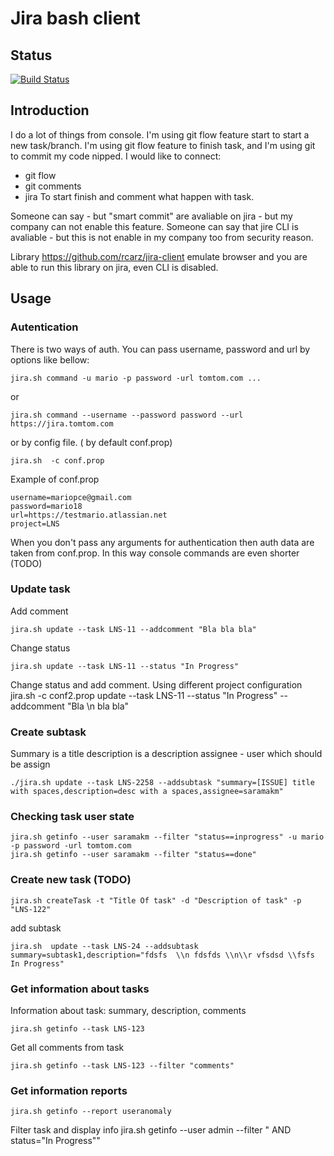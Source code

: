 # Jira bash client

## Status

[![Build Status](https://travis-ci.org/mariopce/jira-bash-client.svg?branch=master)](https://travis-ci.org/mariopce/jira-bash-client)

## Introduction

I do a lot of things from console. I'm using git flow feature start to start a new task/branch.
I'm using git flow feature to finish task, and I'm using git to commit my code nipped.
I would like to connect:
- git flow
- git comments
- jira
To start finish and comment what happen with task.

Someone can say - but "smart commit" are avaliable on jira - but my company can not enable this feature.
Someone can say that jire CLI is avaliable - but this is not enable in my company too from security reason.

Library https://github.com/rcarz/jira-client emulate browser and you are able to run this library on jira, even CLI is
disabled.

## Usage

### Autentication

There is two ways of auth. You can pass username, password and url by options like bellow:
```
jira.sh command -u mario -p password -url tomtom.com ...
```
or
```
jira.sh command --username --password password --url https://jira.tomtom.com
```
or by config file. ( by default conf.prop)
```
jira.sh  -c conf.prop
```
Example of conf.prop
```
username=mariopce@gmail.com
password=mario18
url=https://testmario.atlassian.net
project=LNS
```
When you don't pass any arguments for authentication then auth data are taken from conf.prop. In this way console
commands are even shorter (TODO)

### Update task
Add comment
```
jira.sh update --task LNS-11 --addcomment "Bla bla bla"
```
Change status
```
jira.sh update --task LNS-11 --status "In Progress"
```
Change status and add comment. Using different project configuration
jira.sh -c conf2.prop update --task LNS-11 --status "In Progress" --addcomment "Bla  \\n bla bla"

### Create subtask 

Summary is a title 
description is a description
assignee - user which should be assign 
```
./jira.sh update --task LNS-2258 --addsubtask "summary=[ISSUE] title with spaces,description=desc with a spaces,assignee=saramakm"
```

### Checking task user state
```
jira.sh getinfo --user saramakm --filter "status==inprogress" -u mario -p password -url tomtom.com
jira.sh getinfo --user saramakm --filter "status==done"
```

### Create new task (TODO)
```
jira.sh createTask -t "Title Of task" -d "Description of task" -p "LNS-122"
```

add subtask
```
jira.sh  update --task LNS-24 --addsubtask summary=subtask1,description="fdsfs  \\n fdsfds \\n\\r vfsdsd \\fsfs In Progress"
```
### Get information about tasks

Information about task: summary, description, comments
```
jira.sh getinfo --task LNS-123
```
Get all comments from task
```
jira.sh getinfo --task LNS-123 --filter "comments"
```

### Get information reports
 
```
jira.sh getinfo --report useranomaly
```

Filter task and display info
jira.sh getinfo --user admin --filter " AND status=\"In Progress\""

